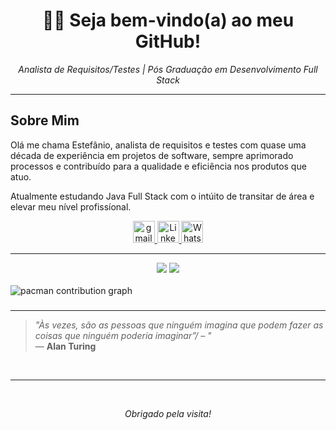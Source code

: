 <h1 align="center"> 👩‍💻 Seja bem-vindo(a) ao meu GitHub! </h1> 
<p align="center"><i>Analista de Requisitos/Testes | Pós Graduação em Desenvolvimento Full Stack</i></p>

---

## Sobre Mim

Olá me chama Estefânio, analista de requisitos e testes com quase uma década de experiência em projetos de software, sempre aprimorado processos e contribuído para a qualidade e eficiência nos produtos que atuo.

Atualmente estudando Java Full Stack com o intúito de transitar de área e elevar meu nível profissíonal.

<div align="center">
  <a href="mailto:estefanio.gomes@gmail.com">
    <img src="https://img.shields.io/static/v1?message=Gmail&logo=gmail&label=&color=FF6584&logoColor=white&labelColor=&style=for-the-badge" height="35" alt="gmail logo" />
  </a> 
  <a href="https://www.linkedin.com/in/estef%C3%A2nio-farias-13644a70/">
    <img src="https://img.shields.io/static/v1?message=LinkedIn&logo=linkedin&label=&color=0077B5&logoColor=white&labelColor=&style=for-the-badge" height="35" alt="LinkedIn logo" />
  </a>
  <a href="https://wa.me/5571997099063">
    <img src="https://img.shields.io/static/v1?message=WhatsApp&logo=whatsapp&label=&color=25D366&logoColor=white&labelColor=&style=for-the-badge" height="35" alt="WhatsApp logo" />
  </a>
</div>

---

<div align="center">
  <img src="https://github-readme-stats.vercel.app/api/top-langs/?username=theogomez&layout=compact&langs_count=20&theme=tokyonight" />
   <img src="https://github-readme-streak-stats.herokuapp.com/?user=theogomez&theme=tokyonight" />
</div>

<br>

<picture>
  <source media="(prefers-color-scheme: dark)" srcset="https://raw.githubusercontent.com/Francine02/Francine02/output/pacman-contribution-graph-dark.svg">
  <source media="(prefers-color-scheme: light)" srcset="https://raw.githubusercontent.com/Francine02/Francine02/output/pacman-contribution-graph.svg">
  <img alt="pacman contribution graph" src="https://raw.githubusercontent.com/Francine02/Francine02/output/pacman-contribution-graph.svg">
</picture>

###
---

<img align="right" src="" />

> _"Às vezes, são as pessoas que ninguém imagina que podem fazer as coisas que ninguém poderia imaginar”/ – "_   
> — **Alan Turing**
<br>

---

<div align="center">
  <img/>
</div>
<br>
<p align="center"><i>Obrigado pela visita! </i></p>
